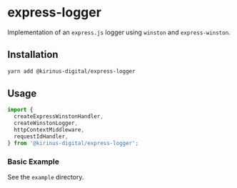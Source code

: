 # express-logger

Implementation of an `express.js` logger using `winston` and `express-winston`.

## Installation

```bash
yarn add @kirinus-digital/express-logger
```

## Usage

```typescript
import {
  createExpressWinstonHandler,
  createWinstonLogger,
  httpContextMiddleware,
  requestIdHandler,
} from '@kirinus-digital/express-logger';
```

### Basic Example

See the `example` directory.
